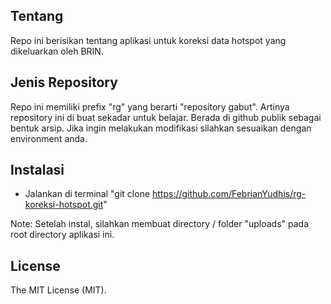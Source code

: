 ## Tentang

Repo ini berisikan tentang aplikasi untuk koreksi data hotspot yang dikeluarkan oleh BRIN.

## Jenis Repository

Repo ini memiliki prefix "rg" yang berarti "repository gabut".
Artinya repository ini di buat sekadar untuk belajar.
Berada di github publik sebagai bentuk arsip.
Jika ingin melakukan modifikasi silahkan sesuaikan dengan environment anda.

## Instalasi

- Jalankan di terminal "git clone https://github.com/FebrianYudhis/rg-koreksi-hotspot.git"

Note: Setelah instal, silahkan membuat directory / folder "uploads" pada root directory aplikasi ini.

## License

The MIT License (MIT).
